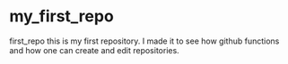 # my_first_repo
first_repo
this is my first repository. I made it to see how github functions and how one can create and edit repositories.
